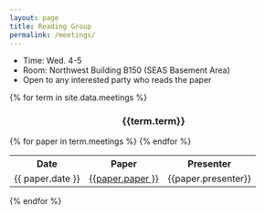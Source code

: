 ```yaml
---
layout: page
title: Reading Group
permalink: /meetings/
---
```



<ul>
<li>Time: Wed. 4-5</li>
<li>Room: Northwest Building B150 (SEAS Basement Area)</li>
<li>Open to any interested party who reads the paper</li>
</ul>

{% for term in site.data.meetings %}
<div class ="row">

<div style="text-align:center">
<h3 > {{term.term}} </h3>
</div>
</div>



<table class="table table-striped table-hover">
<tr><th> Date</th> <th> Paper</th> <th>Presenter </th></tr>
{% for paper in term.meetings %}
<tr><td> {{ paper.date }}  </td> <td><a href="paper.link"> {{paper.paper }}</a> </td><td> {{paper.presenter}} </td></tr>
{% endfor %}
</table>
{% endfor %}

<style>
#pubTable_filter{
    display:none;
}
</style>

<table id="pubTable" class="table table-hover"></table>
<script>
$(function(){
bibtexify("reading.bib", "pubTable", {"visualization":false});}
);
</script>



